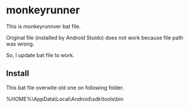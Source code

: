 # monkeyrunner

This is monkeyrunnver bat file.

Original file (installed by Android Stuido) does not work because file path was wrong.

So, I update bat file to work.

## Install
This bat file overwite old one on following folder.

%HOME%\AppData\Local\Android\sdk\tools\bin
